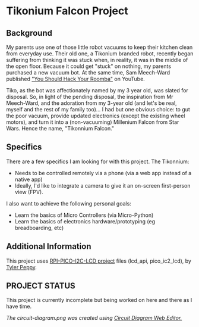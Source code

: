 # Tikonium Falcon Project

## Background

My parents use one of those little robot vacuums to keep their kitchen clean from everyday use. Their old one, a Tikonium branded robot, recently began suffering from thinking it was stuck when, in reality, it was in the middle of the open floor. Because it could get "stuck" on nothing, my parents purchased a new vacuum bot. At the same time, Sam Meech-Ward published ["You Should Hack Your Roomba"](https://youtu.be/mTpkV7xZln0) on YouTube.

Tiko, as the bot was affectionately named by my 3 year old, was slated for disposal. So, in light of the pending disposal, the inspiration from Mr Meech-Ward, and the adoration from my 3-year old (and let's be real, myself and the rest of my family too)... I had but one obvious choice: to gut the poor vacuum, provide updated electronics (except the existing wheel motors), and turn it into a (non-vacuuming) Millenium Falcon from Star Wars. Hence the name, "Tikonnium Falcon."

## Specifics

There are a few specifics I am looking for with this project. The Tikonnium:

- Needs to be controlled remotely via a phone (via a web app instead of a native app)
- Ideally, I'd like to integrate a camera to give it an on-screen first-person view (FPV).

I also want to achieve the following personal goals:

- Learn the basics of Micro Controllers (via Micro-Python)
- Learn the basics of electronics hardware/prototyping (eg breadboarding, etc)

## Additional Information

This project uses [RPI-PICO-I2C-LCD project](https://github.com/T-622/RPI-PICO-I2C-LCD) files (lcd_api, pico_ic2_lcd), by [Tyler Peppy](https://github.com/T-622/).

## PROJECT STATUS

This project is currently incomplete but being worked on here and there as I have time.

*The circuit-diagram.png was created using [Circuit Diagram Web Editor.](https://circuit-diagram.org/)*
